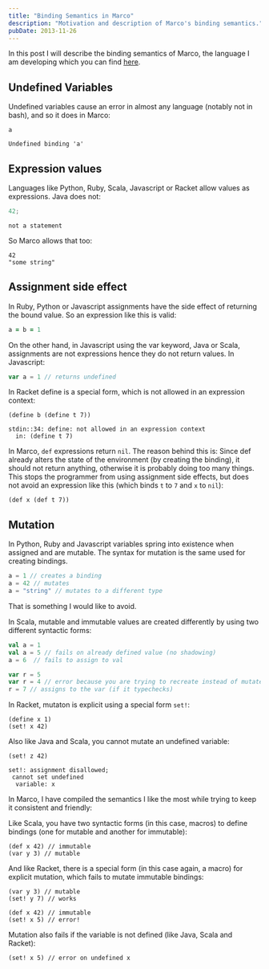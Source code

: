 ```yaml
---
title: "Binding Semantics in Marco"
description: "Motivation and description of Marco's binding semantics."
pubDate: 2013-11-26
---
```


In this post I will describe the binding semantics of Marco, the language I am developing which you can find [here](https://github.com/juanibiapina/marco).

## Undefined Variables

Undefined variables cause an error in almost any language (notably not in bash), and so it does in Marco:

```racket
a
```

    Undefined binding 'a'

## Expression values

Languages like Python, Ruby, Scala, Javascript or Racket allow values as expressions. Java does not:

```java
42;
```

    not a statement

So Marco allows that too:

```racket
42
"some string"
```

## Assignment side effect

In Ruby, Python or Javascript assignments have the side effect of returning the bound value. So an expression like this is valid:

```ruby
a = b = 1
```

On the other hand, in Javascript using the var keyword, Java or Scala, assignments are not expressions hence they do not return values. In Javascript:

```javascript
var a = 1 // returns undefined
```

In Racket define is a special form, which is not allowed in an expression context:

```racket
(define b (define t 7))
```

    stdin::34: define: not allowed in an expression context
      in: (define t 7)

In Marco, `def` expressions return `nil`. The reason behind this is: Since def already alters the state of the environment (by creating the binding), it should not return anything, otherwise it is probably doing too many things. This stops the programmer from using assignment side effects, but does not avoid an expression like this (which binds `t` to `7` and `x` to `nil`):

```racket
(def x (def t 7))
```

## Mutation

In Python, Ruby and Javascript variables spring into existence when assigned and are mutable. The syntax for mutation is the same used for creating bindings.

```javascript
a = 1 // creates a binding
a = 42 // mutates
a = "string" // mutates to a different type
```

That is something I would like to avoid.

In Scala, mutable and immutable values are created differently by using two different syntactic forms:

```scala
val a = 1
val a = 5 // fails on already defined value (no shadowing)
a = 6  // fails to assign to val

var r = 5
var r = 4 // error because you are trying to recreate instead of mutate
r = 7 // assigns to the var (if it typechecks)
```

In Racket, mutaton is explicit using a special form `set!`:

```racket
(define x 1)
(set! x 42)
```

Also like Java and Scala, you cannot mutate an undefined variable:

```racket
(set! z 42)
```

    set!: assignment disallowed;
     cannot set undefined
      variable: x

In Marco, I have compiled the semantics I like the most while trying to keep it consistent and friendly:

Like Scala, you have two syntactic forms (in this case, macros) to define bindings (one for mutable and another for immutable):

```racket
(def x 42) // immutable
(var y 3) // mutable
```

And like Racket, there is a special form (in this case again, a macro) for explicit mutation, which fails to mutate immutable bindings:

```racket
(var y 3) // mutable
(set! y 7) // works

(def x 42) // immutable
(set! x 5) // error!
```

Mutation also fails if the variable is not defined (like Java, Scala and Racket):

```racket
(set! x 5) // error on undefined x
```